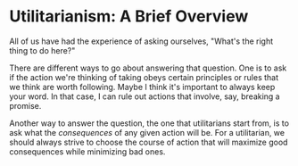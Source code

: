 # Utilitarianism: A Brief Overview

All of us have had the experience of asking ourselves, "What's the right thing to do here?"

There are different ways to go about answering that question. One is to ask if the action we're thinking of taking obeys certain principles or rules that
we think are worth following. Maybe I think it's important to always keep your word. In that case, I can rule out actions that involve, say, breaking
a promise.

Another way to answer the question, the one that utilitarians start from, is to ask what the *consequences* of any given action will be. For a utilitarian,
we should always strive to choose the course of action that will maximize good consequences while minimizing bad ones.






